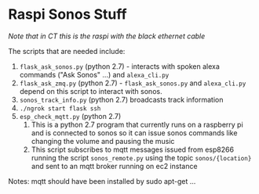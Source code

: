 # Raspi Sonos Stuff

*Note that in CT this is the raspi with the black ethernet cable*

The scripts that are needed include:

1. `flask_ask_sonos.py` (python 2.7) - interacts with spoken alexa commands ("Ask Sonos" ...) and `alexa_cli.py`
2. `flask_ask_zmq.py` (python 2.7) - `flask_ask_sonos.py` and `alexa_cli.py` depend on this script to interact with sonos.
3. `sonos_track_info.py` (python 2.7) broadcasts track information
4. `./ngrok start flask ssh`
5. `esp_check_mqtt.py` (python 2.7)
    1. This is a python 2.7 program that currently runs on a raspberry pi and is connected to sonos so it can issue sonos commands like changing the volume and pausing the music
    2. This script subscribes to mqtt messages issued from esp8266 running the script `sonos_remote.py` using the topic `sonos/{location}` and sent to an mqtt broker running on ec2 instance 

Notes: mqtt should have been installed by sudo apt-get ...
